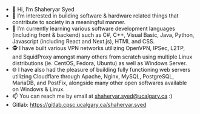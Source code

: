 - 👋 Hi, I’m Shaheryar Syed
- 👀 I’m interested in building software & hardware related things that contribute to society in a meaningful manner.
- 🌱 I’m currently learning various software development languages (including front & backend) such as C#, C++, Visual Basic, Java, Python, Javascript (including React and Next.js), HTML and CSS.
- 🕵️ I have built various VPN networks utilizing OpenVPN, IPSec, L2TP, and SquidProxy amongst many others from scratch using multiple Linux distributions (ie. CentOS, Fedora, Ubuntu) as well as Windows Server.
- 🌐 I have also had the pleasure of building fully functioning web servers utilizing Cloudflare through Apache, Nginx, MySQL, PostgreSQL, MariaDB, and PostFix, alongside many other open softwares available on Windows & Linux. 
- 📫 You can reach me by email at shaheryar.syed@ucalgary.ca :)
- Gitlab: https://gitlab.cpsc.ucalgary.ca/shaheryar.syed

<!---
shaheryar99/shaheryar99 is a ✨ special ✨ repository because its `README.md` (this file) appears on your GitHub profile.
You can click the Preview link to take a look at your changes.
--->
